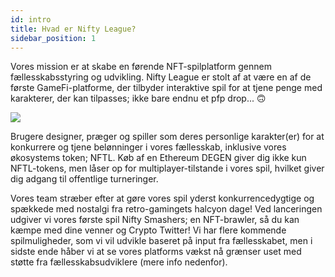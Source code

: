 ```yaml
---
id: intro
title: Hvad er Nifty League?
sidebar_position: 1
---
```


Vores mission er at skabe en førende NFT-spilplatform gennem fællesskabsstyring og udvikling. Nifty League er stolt af at være en af de første GameFi-platforme, der tilbyder interaktive spil for at tjene penge med karakterer, der kan tilpasses; ikke bare endnu et pfp drop... 🙃

![](/img/story.gif)

Brugere designer, præger og spiller som deres personlige karakter(er) for at konkurrere og tjene belønninger i vores fællesskab, inklusive vores økosystems token; NFTL. Køb af en Ethereum DEGEN giver dig ikke kun NFTL-tokens, men låser op for multiplayer-tilstande i vores spil, hvilket giver dig adgang til offentlige turneringer.

Vores team stræber efter at gøre vores spil yderst konkurrencedygtige og spækkede med nostalgi fra retro-gamingets halcyon dage! Ved lanceringen udgiver vi vores første spil Nifty Smashers; en NFT-brawler, så du kan kæmpe med dine venner og Crypto Twitter! Vi har flere kommende spilmuligheder, som vi vil udvikle baseret på input fra fællesskabet, men i sidste ende håber vi at se vores platforms vækst nå grænser uset med støtte fra fællesskabsudviklere (mere info nedenfor).
